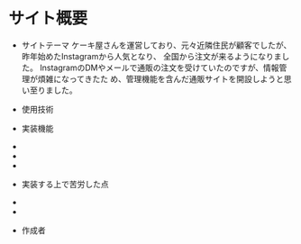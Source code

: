 # サイト概要

* サイトテーマ
ケーキ屋さんを運営しており、元々近隣住⺠が顧客でしたが、昨年始めたInstagramから⼈気となり、
全国から注⽂が来るようになりました。
InstagramのDMやメールで通販の注⽂を受けていたのですが、情報管理が煩雑になってきたた
め、管理機能を含んだ通販サイトを開設しようと思い至りました。

* 使用技術

* 実装機能
 *
 *
 *
* 実装する上で苦労した点

* 

* 

* 作成者
 

